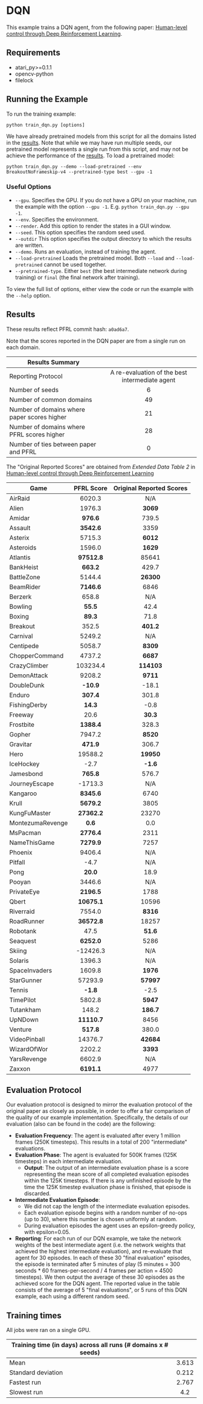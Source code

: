 # DQN
This example trains a DQN agent, from the following paper: [Human-level control through Deep Reinforcement Learning](https://storage.googleapis.com/deepmind-media/dqn/DQNNaturePaper.pdf). 

## Requirements

- atari_py>=0.1.1
- opencv-python
- filelock

## Running the Example

To run the training example:
```
python train_dqn.py [options]
```
We have already pretrained models from this script for all the domains listed in the [results](#Results). Note that while we may have run multiple seeds, our pretrained model represents a single run from this script, and may not be achieve the performance of the [results](#Results). To load a pretrained model:

```
python train_dqn.py --demo --load-pretrained --env BreakoutNoFrameskip-v4 --pretrained-type best --gpu -1
```

### Useful Options
- `--gpu`. Specifies the GPU. If you do not have a GPU on your machine, run the example with the option `--gpu -1`. E.g. `python train_dqn.py --gpu -1`.
- `--env`. Specifies the environment. 
- `--render`. Add this option to render the states in a GUI window.
- `--seed`. This option specifies the random seed used.
- `--outdir` This option specifies the output directory to which the results are written.
- `--demo`. Runs an evaluation, instead of training the agent.
- `--load-pretrained` Loads the pretrained model. Both `--load` and `--load-pretrained` cannot be used together.
- `--pretrained-type`. Either `best` (the best intermediate network during training) or `final` (the final network after training).

To view the full list of options, either view the code or run the example with the `--help` option.

## Results
These results reflect PFRL commit hash: `a0ad6a7`.

 Note that the scores reported in the DQN paper are from a single run on each domain.


| Results Summary ||
| ------------- |:-------------:|
| Reporting Protocol | A re-evaluation of the best intermediate agent |
| Number of seeds | 6 |
| Number of common domains | 49 |
| Number of domains where paper scores higher | 21 |
| Number of domains where PFRL scores higher | 28 |
| Number of ties between paper and PFRL | 0 | 

 The "Original Reported Scores" are obtained from _Extended Data Table 2_ in [Human-level control through Deep Reinforcement Learning](https://storage.googleapis.com/deepmind-media/dqn/DQNNaturePaper.pdf)

| Game        | PFRL Score           | Original Reported Scores |
| ------------- |:-------------:|:-------------:|
| AirRaid | 6020.3| N/A|
| Alien | 1976.3| **3069**|
| Amidar | **976.6**| 739.5|
| Assault | **3542.6**| 3359|
| Asterix | 5715.3| **6012**|
| Asteroids | 1596.0| **1629**|
| Atlantis | **97512.8**| 85641|
| BankHeist | **663.2**| 429.7|
| BattleZone | 5144.4| **26300**|
| BeamRider | **7146.6**| 6846|
| Berzerk | 658.8| N/A|
| Bowling | **55.5**| 42.4|
| Boxing | **89.3**| 71.8|
| Breakout | 352.5| **401.2**|
| Carnival | 5249.2| N/A|
| Centipede | 5058.7| **8309**|
| ChopperCommand | 4737.2| **6687**|
| CrazyClimber | 103234.4| **114103**|
| DemonAttack | 9208.2| **9711**|
| DoubleDunk | **-10.9**| -18.1|
| Enduro | **307.4**| 301.8|
| FishingDerby | **14.3**| -0.8|
| Freeway | 20.6| **30.3**|
| Frostbite | **1388.4**| 328.3|
| Gopher | 7947.2| **8520**|
| Gravitar | **471.9**| 306.7|
| Hero | 19588.2| **19950**|
| IceHockey | -2.7| **-1.6**|
| Jamesbond | **765.8**| 576.7|
| JourneyEscape | -1713.3| N/A|
| Kangaroo | **8345.6**| 6740|
| Krull | **5679.2**| 3805|
| KungFuMaster | **27362.2**| 23270|
| MontezumaRevenge | **0.6**| 0.0|
| MsPacman | **2776.4**| 2311|
| NameThisGame | **7279.9**| 7257|
| Phoenix | 9406.4| N/A|
| Pitfall | -4.7| N/A|
| Pong | **20.0**| 18.9|
| Pooyan | 3446.6| N/A|
| PrivateEye | **2196.5**| 1788|
| Qbert | **10675.1**| 10596|
| Riverraid | 7554.0| **8316**|
| RoadRunner | **36572.8**| 18257|
| Robotank | 47.5| **51.6**|
| Seaquest | **6252.0**| 5286|
| Skiing | -12426.3| N/A|
| Solaris | 1396.3| N/A|
| SpaceInvaders | 1609.8| **1976**|
| StarGunner | 57293.9| **57997**|
| Tennis | **-1.8**| -2.5|
| TimePilot | 5802.8| **5947**|
| Tutankham | 148.2| **186.7**|
| UpNDown | **11110.7**| 8456|
| Venture | **517.8**| 380.0|
| VideoPinball | 14376.7| **42684**|
| WizardOfWor | 2202.2| **3393**|
| YarsRevenge | 6602.9| N/A|
| Zaxxon | **6191.1**| 4977|


## Evaluation Protocol
Our evaluation protocol is designed to mirror the evaluation protocol of the original paper as closely as possible, in order to offer a fair comparison of the quality of our example implementation. Specifically, the details of our evaluation (also can be found in the code) are the following:

- **Evaluation Frequency**: The agent is evaluated after every 1 million frames (250K timesteps). This results in a total of 200 "intermediate" evaluations.
- **Evaluation Phase**: The agent is evaluated for 500K frames (125K timesteps) in each intermediate evaluation. 
	- **Output**: The output of an intermediate evaluation phase is a score representing the mean score of all completed evaluation episodes within the 125K timesteps. If there is any unfinished episode by the time the 125K timestep evaluation phase is finished, that episode is discarded.
- **Intermediate Evaluation Episode**: 
	- We did not cap the length of the intermediate evaluation episodes.
	- Each evaluation episode begins with a random number of no-ops (up to 30), where this number is chosen uniformly at random.
	- During evaluation episodes the agent uses an epsilon-greedy policy, with epsilon=0.05.
- **Reporting**: For each run of our DQN example, we take the network weights of the best intermediate agent (i.e. the network weights that achieved the highest intermediate evaluation), and re-evaluate that agent for 30 episodes. In each of these 30 "final evaluation" episodes, the episode is terminated after 5 minutes of play (5 minutes = 300 seconds * 60 frames-per-second / 4 frames per action = 4500 timesteps). We then output the average of these 30 episodes as the achieved score for the DQN agent. The reported value in the table consists of the average of 5 "final evaluations", or 5 runs of this DQN example, each using a different random seed.


## Training times
All jobs were ran on a single GPU.

| Training time (in days) across all runs (# domains x # seeds) | |
| ------------- |:-------------:|
| Mean        |  3.613 |
| Standard deviation | 0.212|
| Fastest run | 2.767|
| Slowest run | 4.2|
